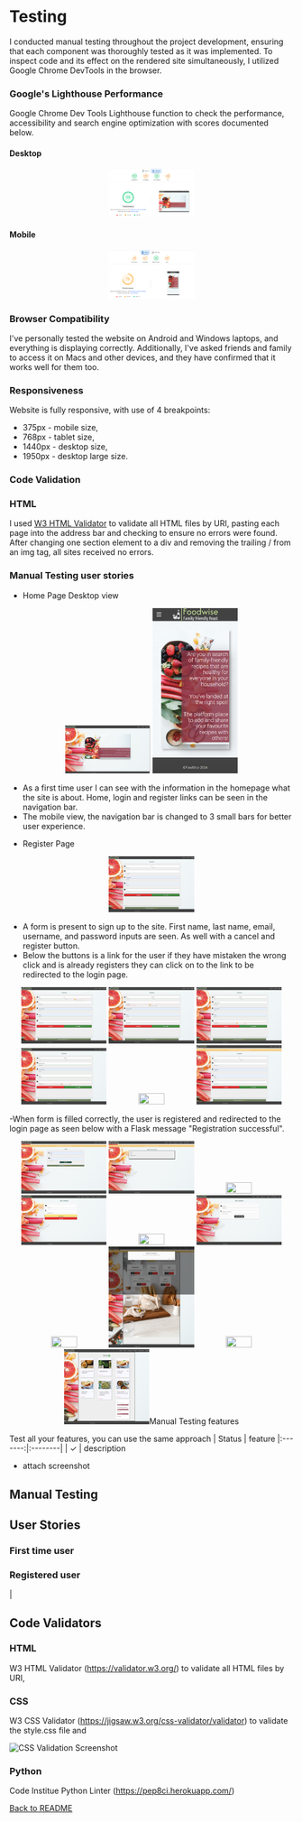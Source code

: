 # Testing
I conducted manual testing throughout the project development, ensuring that each component was thoroughly tested as it was implemented. To inspect code and its effect on the rendered site simultaneously, I utilized Google Chrome DevTools in the browser.

### Google's Lighthouse Performance
Google Chrome Dev Tools Lighthouse function to check the performance, accessibility and search engine optimization with scores documented below.

#### Desktop
<p align="center">
  <img src="static/images/readme/testing/lighthouse.png" width="30%" height="30%">
</p>

#### Mobile
<p align="center">
  <img src="static/images/readme/testing/lighthouse-mob.png" width="30%" height="30%">
</p>

### Browser Compatibility

I've personally tested the website on Android and Windows laptops, and everything is displaying correctly. Additionally, I've asked friends and family to access it on Macs and other devices, and they have confirmed that it works well for them too.

### Responsiveness
Website is fully responsive, with use of 4 breakpoints:

- 375px - mobile size,
- 768px - tablet size,
- 1440px - desktop size,
- 1950px - desktop large size.

### Code Validation

### HTML

I used [W3 HTML Validator](https://validator.w3.org/) to validate all HTML files by URI, pasting each page into the address bar and checking to ensure no errors were found. After changing one section element to a div and removing the trailing / from an img tag, all sites received no errors.

### Manual Testing user stories

* Home Page Desktop view
<p align="center">
  <img src="static/images/readme/testing/homescreen(Desktop).png" width="30%" height="30%>
</p>

* Home Page Mobile view
<p align="center">
  <img src="static/images/readme/testing/home_(iPhone SE).png" width="30%" height="20%">
</p>

- As a first time user I can see with the information in the homepage what the site is about. Home, login and register links can be seen in the navigation bar. 
- The mobile view, the navigation bar is changed to 3 small bars for better user experience. 

* Register Page 

<p align="center">
  <img src="static/images/readme/testing/register(Desktop).png" width="30%" height="30%">
</p>

- A form is present to sign up to the site. First name, last name, email, username, and password inputs are seen. As well with a cancel and register button. 
- Below the buttons is a link for the user if they have mistaken the wrong click and is already registers they can click on to the link to be redirected to the login page. 

<p align="center">
  <img src="static/images/readme/testing/f_name_register(Desktop).png" width="30%" height="30%>
</p>

<p align="center">
  <img src="static/images/readme/testing/l_name_register(Desktop).png" width="30%" height="30%>
</p>

<p align="center">
  <img src="static/images/readme/testing/email_register(Desktop).png" width="30%" height="30%>
</p>

<p align="center">
  <img src="static/images/readme/testing/password_one_register(Desktop).png" width="30%" height="30%>
</p>

<p align="center">
  <img src="static/images/readme/testing/error_password_register(Desktop).png(Desktop).png" width="30%" height="30%>
</p>

<p align="center">
  <img src="static/images/readme/testing/user_exists_register(Desktop).png" width="30%" height="30%>
</p>

- When filling the form, the above images show the tooltip working as it should, if a input field is not filled in, the field is let known to the user. 
- If username or email have been used, the user is alerted with a flask messge of "Username or email already exists". 

-When form is filled correctly, the user is registered and redirected to the login page as seen below with a Flask message "Registration successful". 

<p align="center">
  <img src="static/images/readme/testing/reg_success_login(Desktop).png" width="30%" height="30%>
</p>

* Profile Page 

<p align="center">
  <img src="static/images/readme/testing/loggedin_profile(Desktop).png" width="30%" height="30%>
</p>

- When the user logins with the correct creditials, the user is directed to their profile page. Their first name, last name, email and username are stored here by the site. 

* Categories Page 

<p align="center">
  <img src="static/images/readme/testing/categories(Desktop).png" width="30%" height="30%>
</p>

- Card panels of added categories can be seen. With edit/delete button and the name and decription of the category is seen. 

<p align="center">
  <img src="static/images/readme/testing/add_category(Desktop).png" width="30%" height="30%>
</p>

- A form is seen when category name and decription input field is provided for the user. Along with a cancel and add category buttons. 

<p align="center">
  <img src="static/images/readme/testing/add_success_categories(Desktop).png" width="30%" height="30%>
</p>

- When user clicks add category, they are redirected to the categories page and will see that their category had been made and appears on the page. 

<p align="center">
  <img src="static/images/readme/testing/edit(Desktop).png" width="30%" height="30%>
</p>

- If the user chooses to edit a category they just click on the edit button and get redirected to the edit category page. Where there is a edit category button. 
- If user goes and edits the description and clicks on the button, the site will redirect the user to the categories page and with the updated description seen in the category Vegetables.  

<p align="center">
  <img src="static/images/readme/testing/edit_success_categories(Desktop).png" width="30%" height="30%>
</p>

<p align="center">
  <img src="static/images/readme/testing/confirm_del_categories(Desktop).png" width="30%" height="30%>
</p>

- If user wanted to delete category, a confirmation to delete it will come up when the user clicks on delete. This helps with accidental clicks. 

- If the user does want to continue with deletion, then the category is deleted from the site, user is redirected with the updated categories page. Where they will see the category is no longer there. 

* Recipes Page
<p align="center">
  <img src="static/images/readme/testing/recipes(Desktop).png.png" width="30%" height="30%>
</p>

- When the user locates to the recipe page, recipe cards can be seen. An image is seen on the recipe and the stock image that is rendered if user does not paste a URL link can be seen on two recipe cards.  
- The user can not see and edit or delete buttons on the recipe cards as they do not have access to edit/delete recipes that have not been posted by them. 

- Use can see basic recipe info such as description, serves and cooking time, who posted it. This is see if the image or three dots are clicked on. 

<p align="center">
  <img src="static/images/readme/testing/card_reveal_recipes(Desktop).png" width="30%" height="30%>
</p>

* Add Recipe




### Manual Testing features
Test all your features, you can use the same approach 
| Status | feature
|:-------:|:--------|
| &check; | description
- attach screenshot

## Manual Testing


## User Stories


### First time user


### Registered user
|

## Code Validators

### HTML

W3 HTML Validator (https://validator.w3.org/) to validate all HTML files by URI, 

### CSS

W3 CSS Validator (https://jigsaw.w3.org/css-validator/validator) to validate the style.css file and 

![CSS Validation Screenshot](/static/images/readme/testing/testcss.webp)

### Python

Code Institue Python Linter (https://pep8ci.herokuapp.com/)



 


[Back to README](README.md)